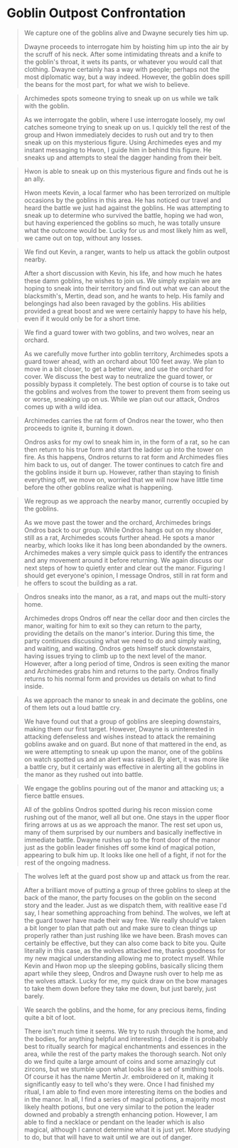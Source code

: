# Goblin Outpost Confrontation

>We capture one of the goblins alive and Dwayne securely ties him up.
>
>Dwayne proceeds to interrogate him by hoisting him up into the air by the scruff of his neck. After some intimidating threats and a knife to the goblin's throat, it wets its pants, or whatever you would call that clothing. Dwayne certainly has a way with people; perhaps not the most diplomatic way, but a way indeed. However, the goblin does spill the beans for the most part, for what we wish to believe.

>Archimedes spots someone trying to sneak up on us while we talk with the goblin.
>
>As we interrogate the goblin, where I use interrogate loosely, my owl catches someone trying to sneak up on us. I quickly tell the rest of the group and Hwon immediately decides to rush out and try to then sneak up on this mysterious figure. Using Archimedes eyes and my instant messaging to Hwon, I guide him in behind this figure. He sneaks up and attempts to steal the dagger handing from their belt.

>Hwon is able to sneak up on this mysterious figure and finds out he is an ally.
>
>Hwon meets Kevin, a local farmer who has been terrorized on multiple occasions by the goblins in this area. He has noticed our travel and heard the battle we just had against the goblins. He was attempting to sneak up to determine who survived the battle, hoping we had won, but having experienced the goblins so much, he was totally unsure what the outcome would be. Lucky for us and most likely him as well, we came out on top, without any losses.

>We find out Kevin, a ranger, wants to help us attack the goblin outpost nearby.
>
>After a short discussion with Kevin, his life, and how much he hates these damn goblins, he wishes to join us. We simply explain we are hoping to sneak into their territory and find out what we can about the blacksmith's, Mertin, dead son, and he wants to help. His family and belongings had also been ravaged by the goblins. His abilities provided a great boost and we were certainly happy to have his help, even if it would only be for a short time.

>We find a guard tower with two goblins, and two wolves, near an orchard.
>
>As we carefully move further into goblin territory, Archimedes spots a guard tower ahead, with an orchard about 100 feet away. We plan to move in a bit closer, to get a better view, and use the orchard for cover. We discuss the best way to neutralize the guard tower, or possibly bypass it completely. The best option of course is to take out the goblins and wolves from the tower to prevent them from seeing us or worse, sneaking up on us. While we plan out our attack, Ondros comes up with a wild idea.

>Archimedes carries the rat form of Ondros near the tower, who then proceeds to ignite it, burning it down.
>
>Ondros asks for my owl to sneak him in, in the form of a rat, so he can then return to his true form and start the ladder up into the tower on fire. As this happens, Ondros returns to rat form and Archimedes flies him back to us, out of danger. The tower continues to catch fire and the goblins inside it burn up. However, rather than staying to finish everything off, we move on, worried that we will now have little time before the other goblins realize what is happening.

>We regroup as we approach the nearby manor, currently occupied by the goblins.
>
>As we move past the tower and the orchard, Archimedes brings Ondros back to our group. While Ondros hangs out on my shoulder, still as a rat, Archimedes scouts further ahead. He spots a manor nearby, which looks like it has long been abondanded by the owners. Archimedes makes a very simple quick pass to identify the entrances and any movement around it before returning. We again discuss our next steps of how to quietly enter and clear out the manor. Figuring I should get everyone's opinion, I message Ondros, still in rat form and he offers to scout the building as a rat.

>Ondros sneaks into the manor, as a rat, and maps out the multi-story home.
>
>Archimedes drops Ondros off near the cellar door and then circles the manor, waiting for him to exit so they can return to the party, providing the details on the manor's interior. During this time, the party continues discussing what we need to do and simply waiting, and waiting, and waiting. Ondros gets himself stuck downstairs, having issues trying to climb up to the next level of the manor. However, after a long period of time, Ondros is seen exiting the manor and Archimedes grabs him and returns to the party. Ondros finally returns to his normal form and provides us details on what to find inside.

>As we approach the manor to sneak in and decimate the goblins, one of them lets out a loud battle cry.
>
>We have found out that a group of goblins are sleeping downstairs, making them our first target. However, Dwayne is uninterested in attacking defenseless and wishes instead to attack the remaining goblins awake and on guard. But none of that mattered in the end, as we were attempting to sneak up upon the manor, one of the goblins on watch spotted us and an alert was raised. By alert, it was more like a battle cry, but it certainly was effective in alerting all the goblins in the manor as they rushed out into battle.

>We engage the goblins pouring out of the manor and attacking us; a fierce battle ensues.
>
>All of the goblins Ondros spotted during his recon mission come rushing out of the manor, well all but one. One stays in the upper floor firing arrows at us as we approach the manor. The rest set upon us, many of them surprised by our numbers and basically ineffective in immediate battle. Dwayne rushes up to the front door of the manor just as the goblin leader finishes off some kind of magical potion, appearing to bulk him up. It looks like one hell of a fight, if not for the rest of the ongoing madness.

>The wolves left at the guard post show up and attack us from the rear.
>
>After a brilliant move of putting a group of three goblins to sleep at the back of the manor, the party focuses on the goblin on the second story and the leader. Just as we dispatch them, with realitive ease I'd say, I hear something approaching from behind. The wolves, we left at the guard tower have made their way free. We really should've taken a bit longer to plan that path out and make sure to clean things up properly rather than just rushing like we have been. Brash moves can certainly be effective, but they can also come back to bite you. Quite literally in this case, as the wolves attacked me, thanks goodness for my new magical understanding allowing me to protect myself. While Kevin and Hwon mop up the sleeping goblins, basically slicing them apart while they sleep, Ondros and Dwayne rush over to help me as the wolves attack. Lucky for me, my quick draw on the bow manages to take them down before they take me down, but just barely, just barely.

>We search the goblins, and the home, for any precious items, finding quite a bit of loot.
>
>There isn't much time it seems. We try to rush through the home, and the bodies, for anything helpful and interesting. I decide it is probably best to ritually search for magical enchantments and essences in the area, while the rest of the party makes the thorough search. Not only do we find quite a large amount of coins and some amazingly cut zircons, but we stumble upon what looks like a set of smithing tools. Of course it has the name Mertin Jr. embroidered on it, making it significantly easy to tell who's they were. Once I had finished my ritual, I am able to find even more interesting items on the bodies and in the manor. In all, I find a series of magical potions, a majority most likely health potions, but one very similar to the potion the leader downed and probably a strength enhancing potion. However, I am able to find a necklace or pendant on the leader which is also magical, although I cannot determine what it is just yet. More studying to do, but that will have to wait until we are out of danger.
